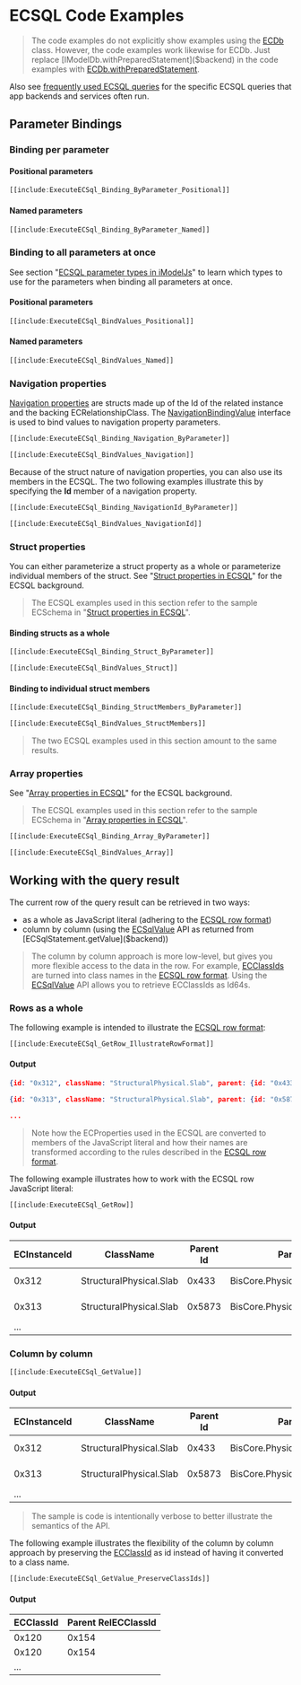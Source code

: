 # ECSQL Code Examples

> The code examples do not explicitly show examples using the [ECDb]($backend) class. However, the code examples work likewise for
> ECDb. Just replace [IModelDb.withPreparedStatement]($backend) in the code examples
> with [ECDb.withPreparedStatement]($backend).

Also see [frequently used ECSQL queries](./ECSQL-queries.md) for the specific ECSQL queries that app backends and services often run.

## Parameter Bindings

### Binding per parameter

#### Positional parameters

```ts
[[include:ExecuteECSql_Binding_ByParameter_Positional]]
```

#### Named parameters

```ts
[[include:ExecuteECSql_Binding_ByParameter_Named]]
```

### Binding to all parameters at once

See section "[ECSQL parameter types in iModelJs](../ECSQLParameterTypes.md)" to learn which types to use for the parameters when binding all
parameters at once.

#### Positional parameters

```ts
[[include:ExecuteECSql_BindValues_Positional]]
```

#### Named parameters

```ts
[[include:ExecuteECSql_BindValues_Named]]
```

### Navigation properties

[Navigation properties](../ECSQL.md#navigation-properties) are structs made up of the Id of the related instance and the backing
ECRelationshipClass. The [NavigationBindingValue]($common) interface is used to bind values to navigation property parameters.

```ts
[[include:ExecuteECSql_Binding_Navigation_ByParameter]]
```

```ts
[[include:ExecuteECSql_BindValues_Navigation]]
```

Because of the struct nature of navigation properties, you can also use its members in the ECSQL. The two following examples illustrate
this by specifying the **Id** member of a navigation property.

```ts
[[include:ExecuteECSql_Binding_NavigationId_ByParameter]]
```

```ts
[[include:ExecuteECSql_BindValues_NavigationId]]
```

### Struct properties

You can either parameterize a struct property as a whole or parameterize individual members of the struct. See "[Struct properties in ECSQL](../ECSQL.md#structs)" for the ECSQL background.

> The ECSQL examples used in this section refer to the sample ECSchema in "[Struct properties in ECSQL](../ECSQL.md#structs)".

#### Binding structs as a whole

```ts
[[include:ExecuteECSql_Binding_Struct_ByParameter]]
```

```ts
[[include:ExecuteECSql_BindValues_Struct]]
```

#### Binding to individual struct members

```ts
[[include:ExecuteECSql_Binding_StructMembers_ByParameter]]
```

```ts
[[include:ExecuteECSql_BindValues_StructMembers]]
```

> The two ECSQL examples used in this section amount to the same results.

### Array properties

See "[Array properties in ECSQL](../ECSQL.md#arrays)" for the ECSQL background.

> The ECSQL examples used in this section refer to the sample ECSchema in "[Array properties in ECSQL](../ECSQL.md#arrays)".

```ts
[[include:ExecuteECSql_Binding_Array_ByParameter]]
```

```ts
[[include:ExecuteECSql_BindValues_Array]]
```

## Working with the query result

The current row of the query result can be retrieved in two ways:

- as a whole as JavaScript literal (adhering to the [ECSQL row format](../ECSQLRowFormat.md))
- column by column (using the [ECSqlValue]($backend) API as returned from [ECSqlStatement.getValue]($backend))

> The column by column approach is more low-level, but gives you more flexible access to the data in the row. For example,
> [ECClassIds](../ECSQL.md#ECInstanceId-and-ECClassId) are turned into class names in the [ECSQL row format](../ECSQLRowFormat.md).
> Using the [ECSqlValue]($backend) API allows you to retrieve ECClassIds as Id64s.

### Rows as a whole

The following example is intended to illustrate the [ECSQL row format](../ECSQLRowFormat.md):

```ts
[[include:ExecuteECSql_GetRow_IllustrateRowFormat]]
```

#### Output

```json
{id: "0x312", className: "StructuralPhysical.Slab", parent: {id: "0x433", relClassName: "BisCore.PhysicalElementAssemblesElements"}, lastMod: "2018-02-03T13:43:22Z"}

{id: "0x313", className: "StructuralPhysical.Slab", parent: {id: "0x5873", relClassName: "BisCore.PhysicalElementAssemblesElements"}, lastMod: "2017-11-24T08:21:01Z"}

...
```

> Note how the ECProperties used in the ECSQL are converted to members of the JavaScript literal and how their names are
> transformed according to the rules described in the [ECSQL row format](../ECSQLRowFormat.md#property-names).

The following example illustrates how to work with the ECSQL row JavaScript literal:

```ts
[[include:ExecuteECSql_GetRow]]
```

#### Output

ECInstanceId | ClassName | Parent Id | Parent RelClassName | LastMod
--- | --- | --- | --- | ---
0x312 | StructuralPhysical.Slab | 0x433 | BisCore.PhysicalElementAssemblesElements | 2018-02-03T13:43:22Z
0x313 | StructuralPhysical.Slab | 0x5873 | BisCore.PhysicalElementAssemblesElements | 2017-11-24T08:21:01Z
... | | | |

### Column by column

```ts
[[include:ExecuteECSql_GetValue]]
```

#### Output

ECInstanceId | ClassName | Parent Id | Parent RelClassName | LastMod
--- | --- | --- | --- | ---
0x312 | StructuralPhysical.Slab | 0x433 | BisCore.PhysicalElementAssemblesElements | 2018-02-03T13:43:22Z
0x313 | StructuralPhysical.Slab | 0x5873 | BisCore.PhysicalElementAssemblesElements | 2017-11-24T08:21:01Z
... | | | |

> The sample is code is intentionally verbose to better illustrate the semantics of the API.

The following example illustrates the flexibility of the column by column approach by preserving the [ECClassId](../ECSQL.md#ECInstanceId-and-ECClassId)
as id instead of having it converted to a class name.

```ts
[[include:ExecuteECSql_GetValue_PreserveClassIds]]
```

#### Output

ECClassId | Parent RelECClassId
--- | ---
0x120 | 0x154
0x120 | 0x154
... |
